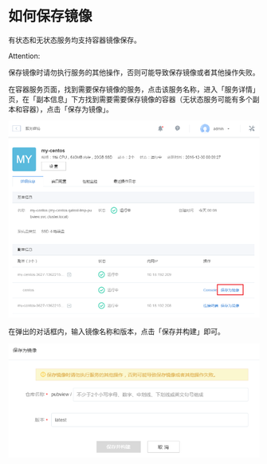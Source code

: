 # 如何保存镜像

有状态和无状态服务均支持容器镜像保存。

<span>Attention:</span><div class="alertContent">保存镜像时请勿执行服务的其他操作，否则可能导致保存镜像或者其他操作失败。</div>

在容器服务页面，找到需要保存镜像的服务，点击该服务名称，进入「服务详情」页，在「副本信息」下方找到需要需要保存镜像的容器（无状态服务可能有多个副本和容器），点击「保存为镜像」。

![](../image/保存为镜像.png)

在弹出的对话框内，输入镜像名称和版本，点击「保存并构建」即可。

![](../image/保存为镜像2.png)